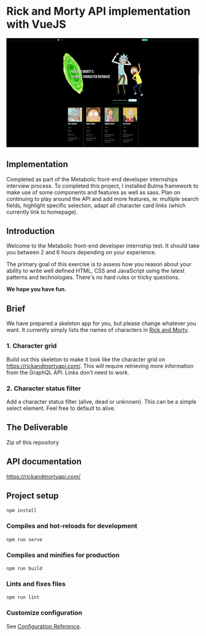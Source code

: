 # Rick and Morty API implementation with VueJS

![Demo of Rick and Morty API](https://github.com/jdsmith022/API_RickandMorty/blob/master/src/images/rickAndMorty.gif)

## Implementation
Completed as part of the Metabolic front-end developer internships interview process. To completed this project, I installed Bulma framework to make use of some components and features as well as sass. Plan on continuing to play around the API and add more features, ie: multiple search fields, highlight specific selection, adapt all character card links (which currently link to homepage).

## Introduction

Welcome to the Metabolic front-end developer internship test. It should take you between 2 and 6 hours depending on your experience.

The primary goal of this exercise is to assess how you reason about your ability to write well defined HTML, CSS and JavaScript using the latest patterns and technologies. There's no hard rules or tricky questions.

**We hope you have fun.**

## Brief

We have prepared a skeleton app for you, but please change whatever you want. It currently simply lists the names of characters in [Rick and Morty](https://www.imdb.com/title/tt2861424/).

### 1. Character grid

Build out this skeleton to make it look like the character grid on https://rickandmortyapi.com/. This will require retrieving more information from the GraphQL API. Links don't need to work.

### 2. Character status filter

Add a character status filter (alive, dead or unknown). This can be a simple select element.
Feel free to default to alive.

## The Deliverable

Zip of this repository

## API documentation

https://rickandmortyapi.com/

## Project setup

```
npm install
```

### Compiles and hot-reloads for development

```
npm run serve
```

### Compiles and minifies for production

```
npm run build
```

### Lints and fixes files

```
npm run lint
```

### Customize configuration

See [Configuration Reference](https://cli.vuejs.org/config/).
